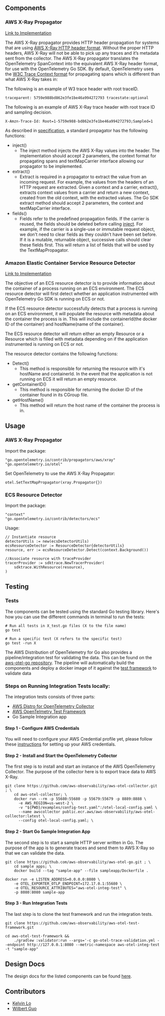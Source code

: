 ## Components

### AWS X-Ray Propagator
[Link to Implementation](https://github.com/open-telemetry/opentelemetry-go-contrib/tree/master/propagators/aws/xray)

The AWS X-Ray propagator provides HTTP header propagation for systems that are using [AWS X-Ray HTTP header format](https://docs.aws.amazon.com/xray/latest/devguide/xray-concepts.html#xray-concepts-tracingheader). Without the proper HTTP headers, AWS X-Ray will not be able to pick up any traces and it’s metadata sent from the collector. The AWS X-Ray propagator translates the OpenTelemetry SpanContext into the equivalent AWS X-Ray header format, for use with the OpenTelemetry Go SDK. By default, OpenTelemetry uses the [W3C Trace Context format](https://www.w3.org/TR/trace-context/) for propagating spans which is different than what AWS X-Ray takes in:

The following is an example of W3 trace header with root traceID.

```
traceparent: 5759e988bd862e3fe1be46a994272793 tracestate:optional
```

The following is an example of AWS X-Ray trace header with root trace ID and sampling decision.

```
X-Amzn-Trace-Id: Root=1-5759e988-bd862e3fe1be46a994272793;Sampled=1
```

As described in [specification](https://github.com/open-telemetry/opentelemetry-specification/blob/master/specification/context/api-propagators.md), a standard propagator has the following functions:

* inject()
   - The inject method injects the AWS X-Ray values into the header. The implementation should accept 2 parameters, the context format for propagating spans and textMapCarrier interface allowing our propagator to be implemented.
* extract()
    - Extract is required in a propagator to extract the value from an incoming request. For example, the values from the headers of an HTTP request are extracted. Given a context and a carrier, extract(), extracts context values from a carrier and return a new context, created from the old context, with the extracted values. The Go SDK extract method should accept 2 parameters, the context and textMapCarrier interface.
* fields()
    - Fields refer to the predefined propagation fields. If the carrier is reused, the fields should be deleted before calling [inject](https://github.com/open-telemetry/opentelemetry-specification/blob/b338f9f63dbf02ff8ebd100e8a847e7bf43e2682/specification/context/api-propagators.md#inject).
For example, if the carrier is a single-use or immutable request object, we don't need to clear fields as they couldn't have been set before. If it is a mutable, returnable object, successive calls should clear these fields first. This will return a list of fields that will be used by the TextMapPropagator.

### Amazon Elastic Container Service Resource Detector
[Link to Implementation](https://github.com/open-telemetry/opentelemetry-go-contrib/tree/master/detectors/aws/ecs)

The objective of an ECS resource detector is to provide information about the container of a process running on an ECS environment. The ECS resource detector will first detect whether an application instrumented with OpenTelemetry Go SDK is running on ECS or not.

If the ECS resource detector successfully detects that a process is running on an ECS environment, it will populate the resource with metadata about the container the process is in. This will include the containerId(the docker ID of the container) and hostName(name of the container).

The ECS resource detector will return either an empty Resource or a Resource which is filled with metadata depending on if the application instrumented is running on ECS or not.

The resource detector contains the following functions:
* Detect()
  - This method is responsible for returning the resource with it's hostName and 
   containerId. In the event that the application is not running on ECS it will
   return an empty resource.
* getContainerID()
    - This method is responsible for returning the docker ID of the container found
    in its CGroup file. 
* getHostName()
    - This method will return the host name of the container the process is in.

## Usage


### AWS X-Ray Propagator
Import the package:
```
"go.opentelemetry.io/contrib/propagators/aws/xray"
"go.opentelemetry.io/otel"
```
Set OpenTelemetry to use the AWS X-Ray Propagator:

```
otel.SetTextMapPropagator(xray.Propagator{})
```

### ECS Resource Detector
Import the package:
```
"context"
"go.opentelemetry.io/contrib/detectors/ecs"
```
Usage:
```
// Instantiate resource
detectorUtils := new(ecsDetectorUtils)
ecsResourceDetector := ResourceDetector{detectorUtils}
resource, err := ecsResourceDetector.Detect(context.Background())

//Associate resource with traceProvider
tracerProvider := sdktrace.NewTracerProvider(
	sdktrace.WithResource(resource),
)
```
## Testing
### Tests
The components can be tested using the standard Go testing library. Here's how you can use the different commands in terminal to run the tests:
```
# Run all tests in X_test.go files (X to the file name)
go test

# Run a specific test (X refers to the specific test)
go test -run X
```

The AWS Distribution of OpenTelemetry for Go also provides a pipeline/integration test for validating the data. This can be found on the [aws-otel-go repository](https://github.com/aws-observability/aws-otel-go/blob/master/.github/workflows/main.yml). The pipeline will automatically build the components and deploy a docker image of it against the [test framework](https://github.com/aws-observability/aws-otel-test-framework) to validate data

### Steps on Running Integration Tests locally:
The integration tests consists of three parts:
* [AWS Distro for OpenTelemetry Collector](https://github.com/aws-observability/aws-otel-collector)
* [AWS OpenTelmetry Test Framework](https://github.com/aws-observability/aws-otel-test-framework)
* Go Sample Integration app

#### Step 1 - Configure AWS Credentials
You will need to configure your AWS Credential profile yet, please follow these [instructions](https://docs.aws.amazon.com/cli/latest/userguide/cli-configure-quickstart.html) for setting up your AWS credentials.
#### Step 2 - Install and Start the OpenTelemetry Collector
The first step is to install and start an instance of the AWS OpenTelemetry Collector. The purpose of the collector here is to export trace data to AWS X-Ray.
```
git clone https://github.com/aws-observability/aws-otel-collector.git ; \
    cd aws-otel-collector; \
    docker run --rm -p 55680:55680 -p 55679:55679 -p 8889:8888 \
      -e AWS_REGION=us-west-2 \
      -v "${PWD}/examples/config-test.yaml":/otel-local-config.yaml \
      --name awscollector public.ecr.aws/aws-observability/aws-otel-collector:latest \
      --config otel-local-config.yaml; \
```

#### Step 2 - Start Go Sample Integration App
The second step is to start a sample HTTP server written in Go. The purpose of the app is to generate traces and send them to AWS X-Ray so that we can validate the data.
```
git clone https://github.com/aws-observability/aws-otel-go.git ; \
    cd sample apps; \
    docker build --tag "sample-app" --file sampleapp/Dockerfile .

docker run -e LISTEN_ADDRESS=0.0.0.0:8080 \
    -e OTEL_EXPORTER_OTLP_ENDPOINT=172.17.0.1:55680 \
    -e OTEL_RESOURCE_ATTRIBUTES="aws-otel-integ-test" \
    -p 8080:8080 sample-app
```

#### Step 3 - Run Integration Tests
The last step is to clone the test framework and run the integration tests.

```
git clone https://github.com/aws-observability/aws-otel-test-framework.git

cd aws-otel-test-framework &&
    ./gradlew :validator:run --args='-c go-otel-trace-validation.yml --endpoint http://127.0.0.1:8080 --metric-namespace aws-otel-integ-test -t "sample-app"
```

## Design Docs
The design docs for the listed components can be found [here](design.md).

## Contributors
- [Kelvin Lo](https://github.com/kkelvinlo)
- [Wilbert Guo](https://github.com/wilguo)